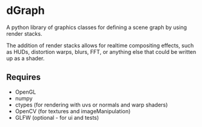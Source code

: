 # dGraph
A python library of graphics classes for defining a scene graph by using render stacks.

The addition of render stacks allows for realtime compositing effects, such as HUDs, distortion warps, blurs, FFT, or anything else that could be written up as a shader.

## Requires
- OpenGL
- numpy
- ctypes (for rendering with uvs or normals and warp shaders)
- OpenCV (for textures and imageManipulation)
- GLFW (optional - for ui and tests)

